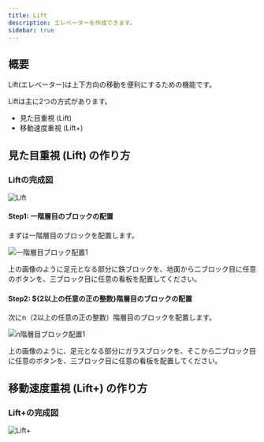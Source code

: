 ```yaml
---
title: Lift
description: エレベーターを作成できます。
sidebar: true
---
```

## 概要

Lift(エレベーター)は上下方向の移動を便利にするための機能です。

Liftは主に2つの方式があります。

- 見た目重視 (Lift)
- 移動速度重視 (Lift+)

## 見た目重視 (Lift) の作り方

### Liftの完成図

![Lift](https://i.imgur.com/zr8uhan.png)

#### Step1: 一階層目のブロックの配置

まずは一階層目のブロックを配置します。

![一階層目ブロック配置1](https://i.imgur.com/0UUrNvn.png)

上の画像のように足元となる部分に鉄ブロックを、地面から二ブロック目に任意のボタンを、三ブロック目に任意の看板を配置してください。

#### Step2: ${2以上の任意の正の整数}階層目のブロックの配置

次にn（2以上の任意の正の整数）階層目のブロックを配置します。

![n階層目ブロック配置1](https://i.imgur.com/1Y2MXon.png)

上の画像のように、足元となる部分にガラスブロックを、そこから二ブロック目に任意のボタンを、三ブロック目に任意の看板を配置してください。

## 移動速度重視 (Lift+) の作り方

### Lift+の完成図

![Lift+](https://i.imgur.com/fDpHSU9.png)
